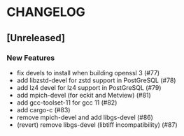 # CHANGELOG

## [Unreleased]

### New Features

- fix devels to install when building openssl 3 (#77)
- add libzstd-devel for zstd support in PostGreSQL (#78)
- add lz4 devel for lz4 support in PostGreSQL (#79)
- add mpich-devel (for eckit and Metview) (#81)
- add gcc-toolset-11 for gcc 11 (#82)
- add cargo-c (#83)
- remove mpich-devel and add libgs-devel (#86)
- (revert) remove libgs-devel (libtiff incompatibility) (#87)


